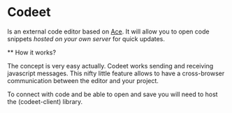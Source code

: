 # Codeet

Is an external code editor based on [Ace](http://ace.c9.io/). It will allow you to open code snippets *hosted on your own server* for quick updates.

** How it works?

The concept is very easy actually. Codeet works sending and receiving javascript messages. This nifty little feature allows to have a cross-browser communication between the editor and your project.

To connect with code and be able to open and save you will need to host the (codeet-client) library.